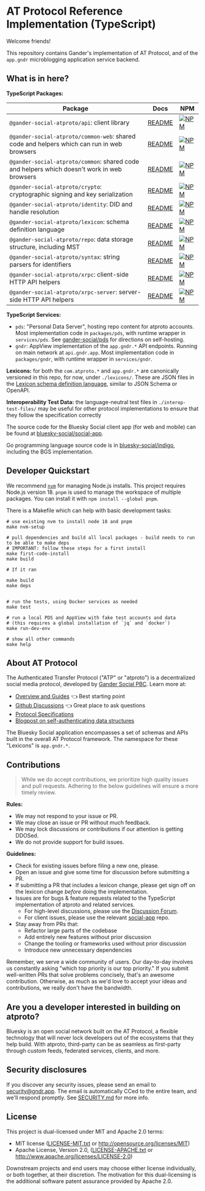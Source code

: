 # AT Protocol Reference Implementation (TypeScript)

Welcome friends!

This repository contains Gander's implementation of AT Protocol, and of the `app.gndr` microblogging application service backend.

## What is in here?

**TypeScript Packages:**

| Package                                                                                     | Docs                                       | NPM                                                                                                                                         |
|---------------------------------------------------------------------------------------------|--------------------------------------------|---------------------------------------------------------------------------------------------------------------------------------------------|
| `@gander-social-atproto/api`: client library                                                | [README](./packages/api/README.md)         | [![NPM](https://img.shields.io/npm/v/@gander-social-atproto/api)](https://www.npmjs.com/package/@gander-social-atproto/api)                 |
| `@gander-social-atproto/common-web`: shared code and helpers which can run in web browsers  | [README](./packages/common-web/README.md)  | [![NPM](https://img.shields.io/npm/v/@gander-soclal-atproto/common-web)](https://www.npmjs.com/package/@gander-soclal-atproto/common-web)   |
| `@gander-social-atproto/common`: shared code and helpers which doesn't work in web browsers | [README](./packages/common/README.md)      | [![NPM](https://img.shields.io/npm/v/@gander-soclal-atproto/common)](https://www.npmjs.com/package/@gander-soclal-atproto/common)           |
| `@gander-social-atproto/crypto`: cryptographic signing and key serialization                | [README](./packages/crypto/README.md)      | [![NPM](https://img.shields.io/npm/v/@gander-soclal-atproto/crypto)](https://www.npmjs.com/package/@gander-soclal-atproto/crypto)           |
| `@gander-social-atproto/identity`: DID and handle resolution                                | [README](./packages/identity/README.md)    | [![NPM](https://img.shields.io/npm/v/@gander-soclal-atproto/identity)](https://www.npmjs.com/package/@gander-soclal-atproto/identity)       |
| `@gander-social-atproto/lexicon`: schema definition language                                | [README](./packages/lexicon/README.md)     | [![NPM](https://img.shields.io/npm/v/@gander-soclal-atproto/lexicon)](https://www.npmjs.com/package/@gander-soclal-atproto/lexicon)         |
| `@gander-social-atproto/repo`: data storage structure, including MST                        | [README](./packages/repo/README.md)        | [![NPM](https://img.shields.io/npm/v/@gander-soclal-atproto/repo)](https://www.npmjs.com/package/@gander-soclal-atproto/repo)               |
| `@gander-social-atproto/syntax`: string parsers for identifiers                             | [README](./packages/syntax/README.md)      | [![NPM](https://img.shields.io/npm/v/@gander-soclal-atproto/syntax)](https://www.npmjs.com/package/@gander-soclal-atproto/syntax)           |
| `@gander-social-atproto/xrpc`: client-side HTTP API helpers                                 | [README](./packages/xrpc/README.md)        | [![NPM](https://img.shields.io/npm/v/@gander-soclal-atproto/xrpc)](https://www.npmjs.com/package/@gander-soclal-atproto/xrpc)               |
| `@gander-social-atproto/xrpc-server`: server-side HTTP API helpers                          | [README](./packages/xrpc-server/README.md) | [![NPM](https://img.shields.io/npm/v/@gander-soclal-atproto/xrpc-server)](https://www.npmjs.com/package/@gander-soclal-atproto/xrpc-server) |

**TypeScript Services:**

- `pds`: "Personal Data Server", hosting repo content for atproto accounts. Most implementation code in `packages/pds`,
  with runtime wrapper in `services/pds`. See [gander-social/pds](https://github.com/gander-social/pds) for directions
  on self-hosting.
- `gndr`: AppView implementation of the `app.gndr.*` API endpoints. Running on main network at `api.gndr.app`. Most
  implementation code in `packages/gndr`, with runtime wrapper in `services/gndr`.

**Lexicons:** for both the `com.atproto.*` and `app.gndr.*` are canonically versioned in this repo, for now, under
`./lexicons/`. These are JSON files in the [Lexicon schema definition language](https://atproto.com/specs/lexicon),
similar to JSON Schema or OpenAPI.

**Interoperability Test Data:** the language-neutral test files in `./interop-test-files/` may be useful for other protocol implementations to ensure that they follow the specification correctly

The source code for the Bluesky Social client app (for web and mobile) can be found at [bluesky-social/social-app](https://github.com/bluesky-social/social-app).

Go programming language source code is in [bluesky-social/indigo](https://github.com/bluesky-social/indigo), including the BGS implementation.

## Developer Quickstart

We recommend [`nvm`](https://github.com/nvm-sh/nvm) for managing Node.js installs. This project requires Node.js version 18. `pnpm` is used to manage the workspace of multiple packages. You can install it with `npm install --global pnpm`.

There is a Makefile which can help with basic development tasks:

```shell
# use existing nvm to install node 18 and pnpm
make nvm-setup

# pull dependencies and build all local packages - build needs to run to be able to make deps
# IMPORTANT: follow these steps for a first install
make first-code-install
make build

# If it ran

make build 
make deps


# run the tests, using Docker services as needed
make test

# run a local PDS and AppView with fake test accounts and data
# (this requires a global installation of `jq` and `docker`)
make run-dev-env

# show all other commands
make help
```

## About AT Protocol

The Authenticated Transfer Protocol ("ATP" or "atproto") is a decentralized social media protocol, developed
by [Gander Social PBC](https://gndr.social). Learn more at:

- [Overview and Guides](https://atproto.com/guides/overview) 👈 Best starting point
- [Github Discussions](https://github.com/bluesky-social/atproto/discussions) 👈 Great place to ask questions
- [Protocol Specifications](https://atproto.com/specs/atp)
- [Blogpost on self-authenticating data structures](https://gndr.social/about/blog/3-6-2022-a-self-authenticating-social-protocol)

The Bluesky Social application encompasses a set of schemas and APIs built in the overall AT Protocol framework. The
namespace for these "Lexicons" is `app.gndr.*`.

## Contributions

> While we do accept contributions, we prioritize high quality issues and pull requests. Adhering to the below guidelines will ensure a more timely review.

**Rules:**

- We may not respond to your issue or PR.
- We may close an issue or PR without much feedback.
- We may lock discussions or contributions if our attention is getting DDOSed.
- We do not provide support for build issues.

**Guidelines:**

- Check for existing issues before filing a new one, please.
- Open an issue and give some time for discussion before submitting a PR.
- If submitting a PR that includes a lexicon change, please get sign off on the lexicon change _before_ doing the implementation.
- Issues are for bugs & feature requests related to the TypeScript implementation of atproto and related services.
  - For high-level discussions, please use the [Discussion Forum](https://github.com/bluesky-social/atproto/discussions).
  - For client issues, please use the relevant [social-app](https://github.com/bluesky-social/social-app) repo.
- Stay away from PRs that:
  - Refactor large parts of the codebase
  - Add entirely new features without prior discussion
  - Change the tooling or frameworks used without prior discussion
  - Introduce new unnecessary dependencies

Remember, we serve a wide community of users. Our day-to-day involves us constantly asking "which top priority is our top priority." If you submit well-written PRs that solve problems concisely, that's an awesome contribution. Otherwise, as much as we'd love to accept your ideas and contributions, we really don't have the bandwidth.

## Are you a developer interested in building on atproto?

Bluesky is an open social network built on the AT Protocol, a flexible technology that will never lock developers out of the ecosystems that they help build. With atproto, third-party can be as seamless as first-party through custom feeds, federated services, clients, and more.

## Security disclosures

If you discover any security issues, please send an email to security@gndr.app. The email is automatically CCed to the
entire team, and we'll respond promptly.
See [SECURITY.md](https://github.com/bluesky-social/atproto/blob/main/SECURITY.md) for more info.

## License

This project is dual-licensed under MIT and Apache 2.0 terms:

- MIT license ([LICENSE-MIT.txt](https://github.com/bluesky-social/atproto/blob/main/LICENSE-MIT.txt) or http://opensource.org/licenses/MIT)
- Apache License, Version 2.0, ([LICENSE-APACHE.txt](https://github.com/bluesky-social/atproto/blob/main/LICENSE-APACHE.txt) or http://www.apache.org/licenses/LICENSE-2.0)

Downstream projects and end users may choose either license individually, or both together, at their discretion. The
motivation for this dual-licensing is the additional software patent assurance provided by Apache 2.0.
